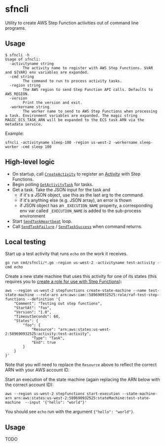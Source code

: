 # sfncli

Utility to create AWS Step Function activities out of command line programs.

## Usage

```
$ sfncli -h
Usage of sfncli:
  -activityname string
    	The activity name to register with AWS Step Functions. $VAR and ${VAR} env variables are expanded.
  -cmd string
    	The command to run to process activity tasks.
  -region string
    	The AWS region to send Step Function API calls. Defaults to AWS_REGION.
  -version
    	Print the version and exit.
  -workername string
    	The worker name to send to AWS Step Functions when processing a task. Environment variables are expanded. The magic string MAGIC_ECS_TASK_ARN will be expanded to the ECS task ARN via the metadata service.
```

Example:

```
sfncli -activityname sleep-100 -region us-west-2 -workername sleep-worker -cmd sleep 100
```

## High-level logic

- On startup, call [`CreateActivity`](http://docs.aws.amazon.com/step-functions/latest/apireference/API_CreateActivity.html) to register an [Activity](http://docs.aws.amazon.com/step-functions/latest/dg/concepts-activities.html) with Step Functions.
- Begin polling [`GetActivityTask`](http://docs.aws.amazon.com/step-functions/latest/apireference/API_GetActivityTask.html) for tasks.
- Get a task. Take the JSON input for the task and
  - if it's a JSON object, use this as the last arg to the command.
  - if it's anything else (e.g. JSON array), an error is thown
  - if JSON object has an `_EXECUTION_NAME` property, a corresponding env var called `_EXECUTION_NAME` is added to the sub-process environment
- Start [`SendTaskHeartbeat`](http://docs.aws.amazon.com/step-functions/latest/apireference/API_SendTaskHeartbeat.html) loop.
- Call [`SendTaskFailure`](http://docs.aws.amazon.com/step-functions/latest/apireference/API_SendTaskFailure.html) / [`SendTaskSuccess`](http://docs.aws.amazon.com/step-functions/latest/apireference/API_SendTaskSuccess.html) when command returns.

## Local testing

Start up a test activity that runs `echo` on the work it receives.

```
go run cmd/sfncli/*.go -region us-west-2 -activityname test-activity -cmd echo
```

Create a new state machine that uses this activity for one of its states (this requires you to [create a role for use with Step Functions](http://docs.aws.amazon.com/step-functions/latest/dg/procedure-create-iam-role.html)):

```
aws --region us-west-2 stepfunctions create-state-machine --name test-state-machine --role-arn arn:aws:iam::589690932525:role/raf-test-step-functions --definition '{
    "Comment": "Testing out step functions",
    "StartAt": "foo",
    "Version": "1.0",
    "TimeoutSeconds": 60,
    "States": {
        "foo": {
            "Resource": "arn:aws:states:us-west-2:589690932525:activity:test-activity",
            "Type": "Task",
            "End": true
        }
    }
}'
```

Note that you will need to replace the `Resource` above to reflect the correct ARN with your AWS account ID.

Start an execution of the state machine (again replacing the ARN below with the correct account ID):

```
aws --region us-west-2 stepfunctions start-execution --state-machine-arn arn:aws:states:us-west-2:589690932525:stateMachine:test-state-machine  --input '{"hello": "world"}'
```

You should see `echo` run with the argument `{"hello": "world"}`.

## Usage

TODO
